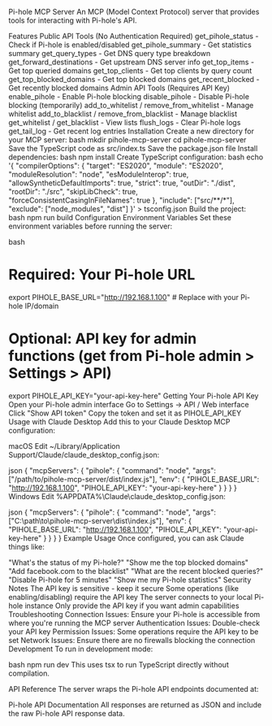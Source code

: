 Pi-hole MCP Server
An MCP (Model Context Protocol) server that provides tools for interacting with Pi-hole's API.

Features
Public API Tools (No Authentication Required)
get_pihole_status - Check if Pi-hole is enabled/disabled
get_pihole_summary - Get statistics summary
get_query_types - Get DNS query type breakdown
get_forward_destinations - Get upstream DNS server info
get_top_items - Get top queried domains
get_top_clients - Get top clients by query count
get_top_blocked_domains - Get top blocked domains
get_recent_blocked - Get recently blocked domains
Admin API Tools (Requires API Key)
enable_pihole - Enable Pi-hole blocking
disable_pihole - Disable Pi-hole blocking (temporarily)
add_to_whitelist / remove_from_whitelist - Manage whitelist
add_to_blacklist / remove_from_blacklist - Manage blacklist
get_whitelist / get_blacklist - View lists
flush_logs - Clear Pi-hole logs
get_tail_log - Get recent log entries
Installation
Create a new directory for your MCP server:
bash
mkdir pihole-mcp-server
cd pihole-mcp-server
Save the TypeScript code as src/index.ts
Save the package.json file
Install dependencies:
bash
npm install
Create TypeScript configuration:
bash
echo '{
  "compilerOptions": {
    "target": "ES2020",
    "module": "ES2020",
    "moduleResolution": "node",
    "esModuleInterop": true,
    "allowSyntheticDefaultImports": true,
    "strict": true,
    "outDir": "./dist",
    "rootDir": "./src",
    "skipLibCheck": true,
    "forceConsistentCasingInFileNames": true
  },
  "include": ["src/**/*"],
  "exclude": ["node_modules", "dist"]
}' > tsconfig.json
Build the project:
bash
npm run build
Configuration
Environment Variables
Set these environment variables before running the server:

bash
# Required: Your Pi-hole URL
export PIHOLE_BASE_URL="http://192.168.1.100"  # Replace with your Pi-hole IP/domain

# Optional: API key for admin functions (get from Pi-hole admin > Settings > API)
export PIHOLE_API_KEY="your-api-key-here"
Getting Your Pi-hole API Key
Open your Pi-hole admin interface
Go to Settings → API / Web interface
Click "Show API token"
Copy the token and set it as PIHOLE_API_KEY
Usage with Claude Desktop
Add this to your Claude Desktop MCP configuration:

macOS
Edit ~/Library/Application Support/Claude/claude_desktop_config.json:

json
{
  "mcpServers": {
    "pihole": {
      "command": "node",
      "args": ["/path/to/pihole-mcp-server/dist/index.js"],
      "env": {
        "PIHOLE_BASE_URL": "http://192.168.1.100",
        "PIHOLE_API_KEY": "your-api-key-here"
      }
    }
  }
}
Windows
Edit %APPDATA%\Claude\claude_desktop_config.json:

json
{
  "mcpServers": {
    "pihole": {
      "command": "node",
      "args": ["C:\\path\\to\\pihole-mcp-server\\dist\\index.js"],
      "env": {
        "PIHOLE_BASE_URL": "http://192.168.1.100",
        "PIHOLE_API_KEY": "your-api-key-here"
      }
    }
  }
}
Example Usage
Once configured, you can ask Claude things like:

"What's the status of my Pi-hole?"
"Show me the top blocked domains"
"Add facebook.com to the blacklist"
"What are the recent blocked queries?"
"Disable Pi-hole for 5 minutes"
"Show me my Pi-hole statistics"
Security Notes
The API key is sensitive - keep it secure
Some operations (like enabling/disabling) require the API key
The server connects to your local Pi-hole instance
Only provide the API key if you want admin capabilities
Troubleshooting
Connection Issues: Ensure your Pi-hole is accessible from where you're running the MCP server
Authentication Issues: Double-check your API key
Permission Issues: Some operations require the API key to be set
Network Issues: Ensure there are no firewalls blocking the connection
Development
To run in development mode:

bash
npm run dev
This uses tsx to run TypeScript directly without compilation.

API Reference
The server wraps the Pi-hole API endpoints documented at:

Pi-hole API Documentation
All responses are returned as JSON and include the raw Pi-hole API response data.

